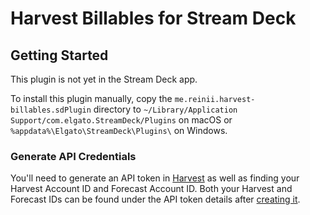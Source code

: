 # Harvest Billables for Stream Deck

## Getting Started

This plugin is not yet in the Stream Deck app.

To install this plugin manually, copy the `me.reinii.harvest-billables.sdPlugin` directory to
`~/Library/Application Support/com.elgato.StreamDeck/Plugins` on macOS or
`%appdata%\Elgato\StreamDeck\Plugins\` on Windows.

### Generate API Credentials

You'll need to generate an API token in [Harvest][harvest-api] as well
as finding your Harvest Account ID and Forecast Account ID. Both your Harvest and Forecast IDs
can be found under the API token details after [creating it][harvest-api].

[harvest-api]: https://id.getharvest.com/developers
